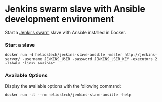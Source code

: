 Jenkins swarm slave with Ansible development environment
========================================================

Start a [Jenkins swarm](https://wiki.jenkins-ci.org/display/JENKINS/Swarm+Plugin) slave with Ansible installed in Docker.

### Start a slave

```
docker run -d heliostech/jenkins-slave-ansible -master http://jenkins-server/ -username JENKINS_USER -password JENKINS_USER_KEY -executors 2 -labels "linux ansible"
```


### Available Options

Display the available options with the following command:

```
docker run -it --rm heliostech/jenkins-slave-ansible -help
```
